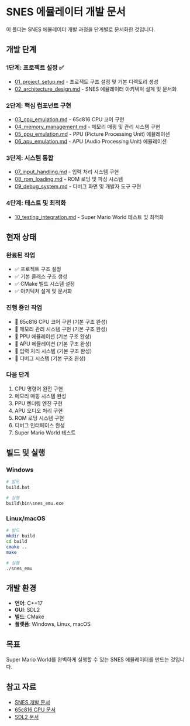 # SNES 에뮬레이터 개발 문서

이 폴더는 SNES 에뮬레이터 개발 과정을 단계별로 문서화한 것입니다.

## 개발 단계

### 1단계: 프로젝트 설정 ✅
- [01_project_setup.md](01_project_setup.md) - 프로젝트 구조 설정 및 기본 디렉토리 생성
- [02_architecture_design.md](02_architecture_design.md) - SNES 에뮬레이터 아키텍처 설계 및 문서화

### 2단계: 핵심 컴포넌트 구현
- [03_cpu_emulation.md](03_cpu_emulation.md) - 65c816 CPU 코어 구현
- [04_memory_management.md](04_memory_management.md) - 메모리 매핑 및 관리 시스템 구현
- [05_ppu_emulation.md](05_ppu_emulation.md) - PPU (Picture Processing Unit) 에뮬레이션
- [06_apu_emulation.md](06_apu_emulation.md) - APU (Audio Processing Unit) 에뮬레이션

### 3단계: 시스템 통합
- [07_input_handling.md](07_input_handling.md) - 입력 처리 시스템 구현
- [08_rom_loading.md](08_rom_loading.md) - ROM 로딩 및 파싱 시스템
- [09_debug_system.md](09_debug_system.md) - 디버그 화면 및 개발자 도구 구현

### 4단계: 테스트 및 최적화
- [10_testing_integration.md](10_testing_integration.md) - Super Mario World 테스트 및 최적화

## 현재 상태

### 완료된 작업
- ✅ 프로젝트 구조 설정
- ✅ 기본 클래스 구조 생성
- ✅ CMake 빌드 시스템 설정
- ✅ 아키텍처 설계 및 문서화

### 진행 중인 작업
- 🔄 65c816 CPU 코어 구현 (기본 구조 완성)
- 🔄 메모리 관리 시스템 구현 (기본 구조 완성)
- 🔄 PPU 에뮬레이션 (기본 구조 완성)
- 🔄 APU 에뮬레이션 (기본 구조 완성)
- 🔄 입력 처리 시스템 (기본 구조 완성)
- 🔄 디버그 시스템 (기본 구조 완성)

### 다음 단계
1. CPU 명령어 완전 구현
2. 메모리 매핑 시스템 완성
3. PPU 렌더링 엔진 구현
4. APU 오디오 처리 구현
5. ROM 로딩 시스템 구현
6. 디버그 인터페이스 완성
7. Super Mario World 테스트

## 빌드 및 실행

### Windows
```bash
# 빌드
build.bat

# 실행
build\bin\snes_emu.exe
```

### Linux/macOS
```bash
# 빌드
mkdir build
cd build
cmake ..
make

# 실행
./snes_emu
```

## 개발 환경

- **언어**: C++17
- **GUI**: SDL2
- **빌드**: CMake
- **플랫폼**: Windows, Linux, macOS

## 목표

Super Mario World를 완벽하게 실행할 수 있는 SNES 에뮬레이터를 만드는 것입니다.

## 참고 자료

- [SNES 개발 문서](https://wiki.superfamicom.org/)
- [65c816 CPU 문서](https://en.wikipedia.org/wiki/WDC_65C816)
- [SDL2 문서](https://wiki.libsdl.org/)
